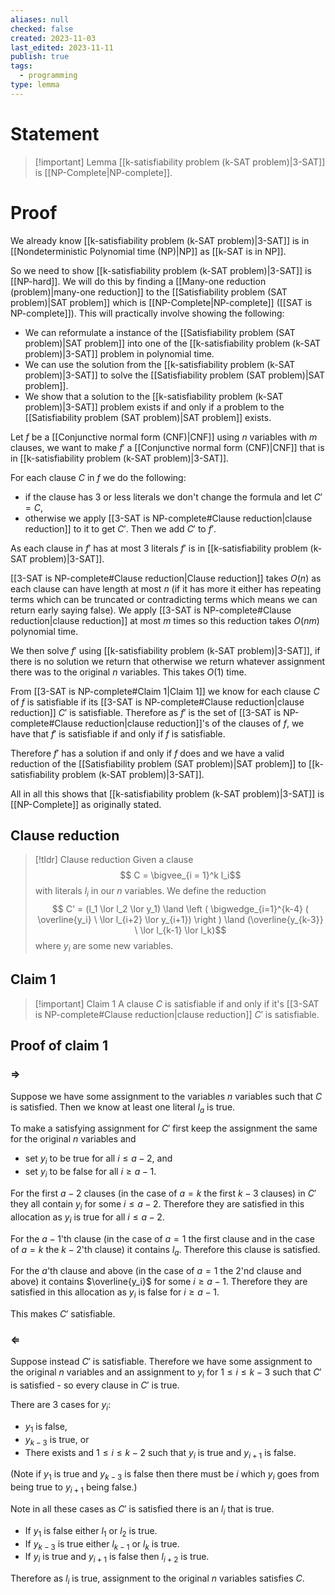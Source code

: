 ```yaml
---
aliases: null
checked: false
created: 2023-11-03
last_edited: 2023-11-11
publish: true
tags:
  - programming
type: lemma
---
```

# Statement

> [!important] Lemma
> [[k-satisfiability problem (k-SAT problem)|3-SAT]] is [[NP-Complete|NP-complete]].

# Proof

We already know [[k-satisfiability problem (k-SAT problem)|3-SAT]] is in [[Nondeterministic Polynomial time (NP)|NP]] as [[k-SAT is in NP]].

So we need to show [[k-satisfiability problem (k-SAT problem)|3-SAT]] is [[NP-hard]]. We will do this by finding a [[Many-one reduction (problem)|many-one reduction]] to the [[Satisfiability problem (SAT problem)|SAT problem]] which is [[NP-Complete|NP-complete]] ([[SAT is NP-complete]]). This will practically involve showing the following:
- We can reformulate a instance of the [[Satisfiability problem (SAT problem)|SAT problem]] into one of the [[k-satisfiability problem (k-SAT problem)|3-SAT]] problem in polynomial time.
- We can use the solution from the [[k-satisfiability problem (k-SAT problem)|3-SAT]] to solve the [[Satisfiability problem (SAT problem)|SAT problem]].
- We show that a solution to the [[k-satisfiability problem (k-SAT problem)|3-SAT]] problem exists if and only if a problem to the [[Satisfiability problem (SAT problem)|SAT problem]] exists.

Let $f$ be a [[Conjunctive normal form (CNF)|CNF]] using $n$ variables with $m$ clauses, we want to make $f'$ a [[Conjunctive normal form (CNF)|CNF]] that is in [[k-satisfiability problem (k-SAT problem)|3-SAT]].

For each clause $C$ in $f$ we do the following:
- if the clause has 3 or less literals we don't change the formula and let $C' = C$,
- otherwise we apply [[3-SAT is NP-complete#Clause reduction|clause reduction]] to it to get $C'$.
Then we add $C'$ to $f'$.

As each clause in $f'$ has at most 3 literals $f'$ is in [[k-satisfiability problem (k-SAT problem)|3-SAT]].

[[3-SAT is NP-complete#Clause reduction|Clause reduction]] takes $O(n)$ as each clause can have length at most $n$ (if it has more it either has repeating terms which can be truncated or contradicting terms which means we can return early saying false). We apply [[3-SAT is NP-complete#Clause reduction|clause reduction]] at most $m$ times so this reduction takes $O(nm)$ polynomial time.

We then solve $f'$ using [[k-satisfiability problem (k-SAT problem)|3-SAT]], if there is no solution we return that otherwise we return whatever assignment there was to the original $n$ variables. This takes $O(1)$ time.

From [[3-SAT is NP-complete#Claim 1|Claim 1]] we know for each clause $C$ of $f$ is satisfiable if its [[3-SAT is NP-complete#Clause reduction|clause reduction]] $C'$ is satisfiable. Therefore as $f'$ is the set of [[3-SAT is NP-complete#Clause reduction|clause reduction]]'s of the clauses of $f$, we have that $f'$ is satisfiable if and only if $f$ is satisfiable.

Therefore $f'$ has a solution if and only if $f$ does and we have a valid reduction of the [[Satisfiability problem (SAT problem)|SAT problem]] to [[k-satisfiability problem (k-SAT problem)|3-SAT]].

All in all this shows that [[k-satisfiability problem (k-SAT problem)|3-SAT]] is [[NP-Complete]] as originally stated.

## Clause reduction

>[!tldr] Clause reduction
> Given a clause
> $$ C = \bigvee_{i = 1}^k l_i$$
> with literals $l_i$ in our $n$ variables. We define the reduction
> $$ C' = (l_1 \lor l_2 \lor y_1) \land \left ( \bigwedge_{i=1}^{k-4} ( \overline{y_i} \ \lor l_{i+2} \lor y_{i+1}) \right ) \land (\overline{y_{k-3}} \ \lor l_{k-1} \lor l_k)$$
> where $y_i$ are some new variables.

## Claim 1

> [!important] Claim 1
> A clause $C$ is satisfiable if and only if it's [[3-SAT is NP-complete#Clause reduction|clause reduction]] $C'$ is satisfiable.

## Proof of claim 1

### $\Rightarrow$

Suppose we have some assignment to the variables $n$ variables such that $C$ is satisfied. Then we know at least one literal $l_a$ is true.

To make a satisfying assignment for $C'$ first keep the assignment the same for the original $n$ variables and
- set $y_i$ to be true for all $i \leq a - 2$, and
- set $y_i$ to be false for all $i \geq a - 1$.

For the first $a - 2$ clauses (in the case of $a = k$ the first $k-3$ clauses) in $C'$ they all contain $y_i$ for some $i \leq a - 2$. Therefore they are satisfied in this allocation as $y_i$ is true for all $i \leq a - 2$.

For the $a - 1$'th clause (in the case of $a = 1$ the first clause and in the case of $a = k$ the $k-2$'th clause) it contains $l_a$. Therefore this clause is satisfied.

For the $a$'th clause and above (in the case of $a = 1$ the 2'nd clause and above) it contains $\overline{y_i}$ for some $i \geq a - 1$. Therefore they are satisfied in this allocation as $y_i$ is false for $i \geq a - 1$.

This makes $C'$ satisfiable.

### $\Leftarrow$

Suppose instead $C'$ is satisfiable. Therefore we have some assignment to the original $n$ variables and an assignment to $y_i$ for $1 \leq i \leq k-3$ such that $C'$ is satisfied - so every clause in $C'$ is true.

There are 3 cases for $y_i$:
- $y_1$ is false,
- $y_{k-3}$ is true, or
- There exists and $1 \leq i \leq k-2$ such that $y_i$ is true and $y_{i+1}$ is false.

(Note if $y_1$ is true and $y_{k-3}$ is false then there must be $i$ which $y_i$ goes from being true to $y_{i+1}$ being false.)

Note in all these cases as $C'$ is satisfied there is an $l_i$ that is true.
- If $y_1$ is false either $l_1$ or $l_2$ is true.
- If $y_{k-3}$ is true either $l_{k-1}$ or $l_k$ is true.
- If $y_i$ is true and $y_{i+1}$ is false then $l_{i+2}$ is true.

Therefore as $l_i$ is true, assignment to the original $n$ variables satisfies $C$.

